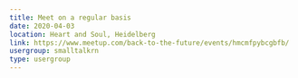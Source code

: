 ```yaml
---
title: Meet on a regular basis
date: 2020-04-03
location: Heart and Soul, Heidelberg
link: https://www.meetup.com/back-to-the-future/events/hmcmfpybcgbfb/
usergroup: smalltalkrn
type: usergroup
---
```

